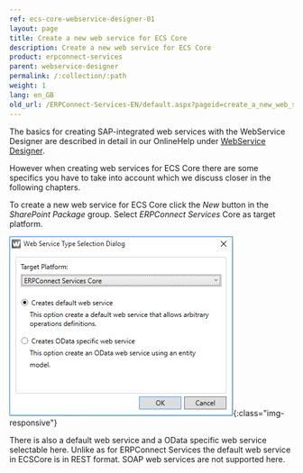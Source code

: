 ```yaml
---
ref: ecs-core-webservice-designer-01
layout: page
title: Create a new web service for ECS Core
description: Create a new web service for ECS Core
product: erpconnect-services
parent: webservice-designer
permalink: /:collection/:path
weight: 1
lang: en_GB
old_url: /ERPConnect-Services-EN/default.aspx?pageid=create_a_new_web_service_for_ecscore
---
```


The basics for creating SAP-integrated web services with the WebService Designer are described in detail in our OnlineHelp under [WebService Designer](../webservice-designer).  

However when creating web services for ECS Core there are some specifics you have to take into account which we discuss closer in the following chapters. 

To create a new web service for ECS Core click the *New* button in the *SharePoint Package* group. Select *ERPConnect Services* Core as target platform.   

![ecscore-webservices1](/img/content/ecscore-webservices1.png){:class="img-responsive"}

There is also a default web service and a OData specific web service selectable here. Unlike as for ERPConnect Services the default web service in ECSCore is in REST format. SOAP web services are not supported here.  
